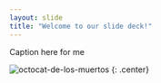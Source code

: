 ```yaml
---
layout: slide
title: "Welcome to our slide deck!"
---
```


Caption here for me

![octocat-de-los-muertos](https://octodex.github.com/images/octocat-de-los-muertos.jpg)
{: .center}
